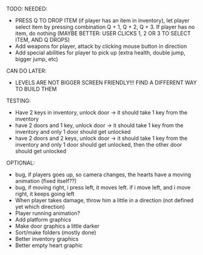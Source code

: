 TODO:
NEEDED:
- PRESS Q TO DROP ITEM (if player has an item in inventory), let player select item by pressing combination Q + 1, Q + 2, Q + 3. If player has no item, do nothing (MAYBE BETTER: USER CLICKS 1, 2 OR 3 TO SELECT ITEM, AND Q DROPS)
- Add weapons for player, attack by clicking mouse button in direction
- Add special abilities for player to pick up (extra health, double jump, bigger jump, etc)

CAN DO LATER:
- LEVELS ARE NOT BIGGER SCREEN FRIENDLY!!! FIND A DIFFERENT WAY TO BUILD THEM

TESTING:
- Have 2 keys in inventory, unlock door -> it should take 1 key from the inventory
- have 2 doors and 1 key, unlock door -> it should take 1 key from the inventory and only 1 door should get unlocked
- have 2 doors and 2 keys, unlock door -> it should take 1 key from the inventory and only 1 door should get unlocked, then the other door should get unlocked

OPTIONAL:
- bug, if players goes up, so camera changes, the hearts have a moving animation (fixed itself??)
- bug, if moving right, i press left, it moves left. if i move left, and i move right, it keeps going left
- When player takes damage, throw him a little in a direction (not defined yet which direction)
- Player running animation?
- Add platform graphics
- Make door graphics a little darker
- Sort/make folders (mostly done)
- Better inventory graphics
- Better empty heart graphic